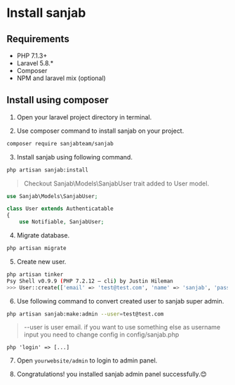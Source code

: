# Install sanjab

## Requirements
* PHP 7.1.3+
* Laravel 5.8.*
* Composer
* NPM and laravel mix (optional)

## Install using composer


1. Open your laravel project directory in terminal.

2. Use composer command to install sanjab on your project.
```bash
composer require sanjabteam/sanjab
```

3. Install sanjab using following command.
```bash
php artisan sanjab:install
```
> Checkout Sanjab\Models\SanjabUser trait added to User model.
```php
use Sanjab\Models\SanjabUser;

class User extends Authenticatable
{
    use Notifiable, SanjabUser;
```

4. Migrate database.
```bash
php artisan migrate
```

5. Create new user.
```bash
php artisan tinker
Psy Shell v0.9.9 (PHP 7.2.12 — cli) by Justin Hileman
>>> User::create(['email' => 'test@test.com', 'name' => 'sanjab', 'password' => bcrypt("123456")])
```

6. Use following command to convert created user to sanjab super admin.
```bash
php artisan sanjab:make:admin --user=test@test.com
```
> --user is user email. if you want to use something else as username input you need to change config in config/sanjab.php

```php 'login' => [...]```

7. Open `yourwebsite/admin` to login to admin panel.

8. Congratulations! you installed sanjab admin panel successfully.😊

